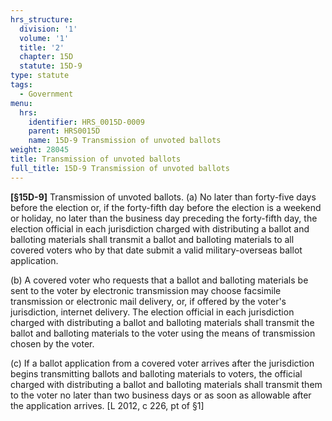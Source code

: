 ```yaml
---
hrs_structure:
  division: '1'
  volume: '1'
  title: '2'
  chapter: 15D
  statute: 15D-9
type: statute
tags:
  - Government
menu:
  hrs:
    identifier: HRS_0015D-0009
    parent: HRS0015D
    name: 15D-9 Transmission of unvoted ballots
weight: 28045
title: Transmission of unvoted ballots
full_title: 15D-9 Transmission of unvoted ballots
---
```

**[§15D-**<a></a><a></a><a></a><a></a><a>**9]**</a> Transmission of unvoted ballots. (a) No later than forty-five days before the election or, if the forty-fifth day before the election is a weekend or holiday, no later than the business day preceding the forty-fifth day, the election official in each jurisdiction charged with distributing a ballot and balloting materials shall transmit a ballot and balloting materials to all covered voters who by that date submit a valid military-overseas ballot application.

(b) A covered voter who requests that a ballot and balloting materials be sent to the voter by electronic transmission may choose facsimile transmission or electronic mail delivery, or, if offered by the voter's jurisdiction, internet delivery. The election official in each jurisdiction charged with distributing a ballot and balloting materials shall transmit the ballot and balloting materials to the voter using the means of transmission chosen by the voter.

(c) If a ballot application from a covered voter arrives after the jurisdiction begins transmitting ballots and balloting materials to voters, the official charged with distributing a ballot and balloting materials shall transmit them to the voter no later than two business days or as soon as allowable after the application arrives. [L 2012, c 226, pt of §1]